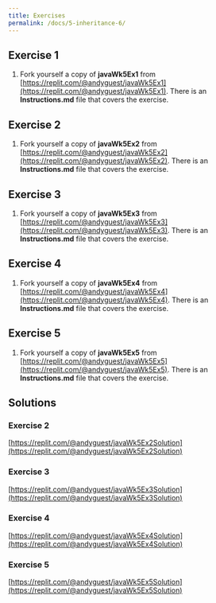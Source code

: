 ```yaml
---
title: Exercises
permalink: /docs/5-inheritance-6/
---
```

## Exercise 1
1. Fork yourself a copy of **javaWk5Ex1** from [https://replit.com/@andyguest/javaWk5Ex1](https://replit.com/@andyguest/javaWk5Ex1). There is an **Instructions.md** file that covers the exercise. 

## Exercise 2
1. Fork yourself a copy of **javaWk5Ex2** from [https://replit.com/@andyguest/javaWk5Ex2](https://replit.com/@andyguest/javaWk5Ex2). There is an **Instructions.md** file that covers the exercise. 

## Exercise 3

1. Fork yourself a copy of **javaWk5Ex3** from [https://replit.com/@andyguest/javaWk5Ex3](https://replit.com/@andyguest/javaWk5Ex3). There is an **Instructions.md** file that covers the exercise. 

## Exercise 4

1. Fork yourself a copy of **javaWk5Ex4** from [https://replit.com/@andyguest/javaWk5Ex4](https://replit.com/@andyguest/javaWk5Ex4). There is an **Instructions.md** file that covers the exercise. 

## Exercise 5

1. Fork yourself a copy of **javaWk5Ex5** from [https://replit.com/@andyguest/javaWk5Ex5](https://replit.com/@andyguest/javaWk5Ex5). There is an **Instructions.md** file that covers the exercise. 

## Solutions
### Exercise 2
[https://replit.com/@andyguest/javaWk5Ex2Solution](https://replit.com/@andyguest/javaWk5Ex2Solution)
### Exercise 3
[https://replit.com/@andyguest/javaWk5Ex3Solution](https://replit.com/@andyguest/javaWk5Ex3Solution)

### Exercise 4
[https://replit.com/@andyguest/javaWk5Ex4Solution](https://replit.com/@andyguest/javaWk5Ex4Solution)
### Exercise 5
[https://replit.com/@andyguest/javaWk5Ex5Solution](https://replit.com/@andyguest/javaWk5Ex5Solution)

